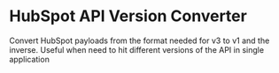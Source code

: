 # HubSpot API Version Converter
Convert HubSpot payloads from the format needed for v3 to v1 and the inverse. Useful when need to hit different versions of the API in single application